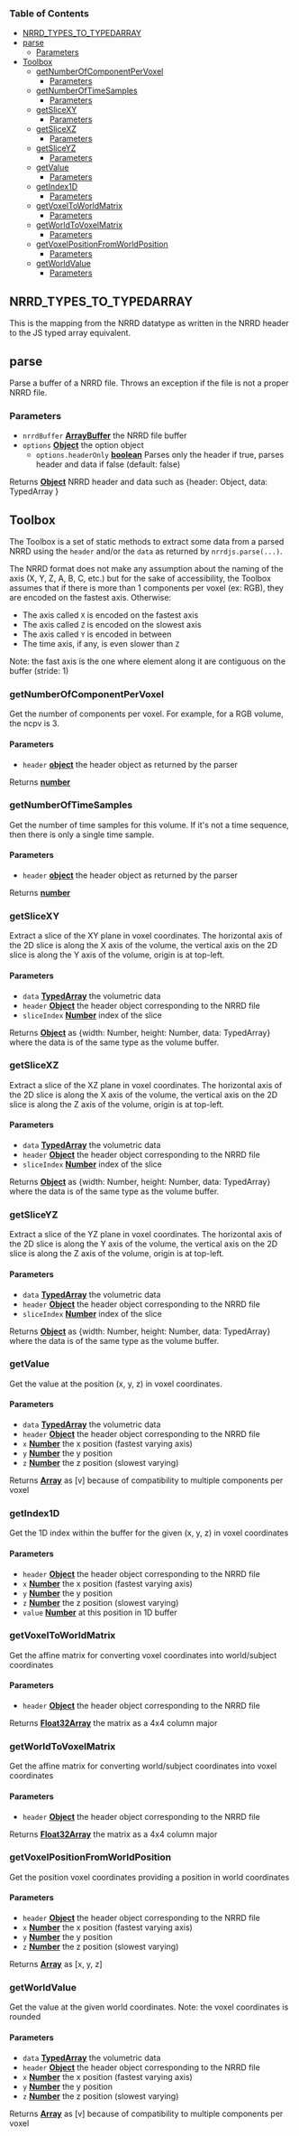 <!-- Generated by documentation.js. Update this documentation by updating the source code. -->

### Table of Contents

-   [NRRD_TYPES_TO_TYPEDARRAY][1]
-   [parse][2]
    -   [Parameters][3]
-   [Toolbox][4]
    -   [getNumberOfComponentPerVoxel][5]
        -   [Parameters][6]
    -   [getNumberOfTimeSamples][7]
        -   [Parameters][8]
    -   [getSliceXY][9]
        -   [Parameters][10]
    -   [getSliceXZ][11]
        -   [Parameters][12]
    -   [getSliceYZ][13]
        -   [Parameters][14]
    -   [getValue][15]
        -   [Parameters][16]
    -   [getIndex1D][17]
        -   [Parameters][18]
    -   [getVoxelToWorldMatrix][19]
        -   [Parameters][20]
    -   [getWorldToVoxelMatrix][21]
        -   [Parameters][22]
    -   [getVoxelPositionFromWorldPosition][23]
        -   [Parameters][24]
    -   [getWorldValue][25]
        -   [Parameters][26]

## NRRD_TYPES_TO_TYPEDARRAY

This is the mapping from the NRRD datatype as written in the NRRD header
to the JS typed array equivalent.

## parse

Parse a buffer of a NRRD file.
Throws an exception if the file is not a proper NRRD file.

### Parameters

-   `nrrdBuffer` **[ArrayBuffer][27]** the NRRD file buffer
-   `options` **[Object][28]** the option object
    -   `options.headerOnly` **[boolean][29]** Parses only the header if true, parses header and data if false (default: false)

Returns **[Object][28]** NRRD header and data such as {header: Object, data: TypedArray }

## Toolbox

The Toolbox is a set of static methods to extract some data from a parsed NRRD
using the `header` and/or the `data` as returned by `nrrdjs.parse(...)`.

The NRRD format does not make any assumption about the naming of the axis
(X, Y, Z, A, B, C, etc.) but for the sake of accessibility, the Toolbox assumes
that if there is more than 1 components per voxel (ex: RGB), they are encoded
on the fastest axis. Otherwise:

-   The axis called `X` is encoded on the fastest axis
-   The axis called `Z` is encoded on the slowest axis
-   The axis called `Y` is encoded in between
-   The time axis, if any, is even slower than `Z`

Note: the fast axis is the one where element along it are contiguous on the buffer (stride: 1)

### getNumberOfComponentPerVoxel

Get the number of components per voxel. For example, for a RGB volume,
the ncpv is 3.

#### Parameters

-   `header` **[object][28]** the header object as returned by the parser

Returns **[number][30]** 

### getNumberOfTimeSamples

Get the number of time samples for this volume. If it's not a time sequence,
then there is only a single time sample.

#### Parameters

-   `header` **[object][28]** the header object as returned by the parser

Returns **[number][30]** 

### getSliceXY

Extract a slice of the XY plane in voxel coordinates. The horizontal axis of the
2D slice is along the X axis of the volume, the vertical axis on the 2D slice is
along the Y axis of the volume, origin is at top-left.

#### Parameters

-   `data` **[TypedArray][31]** the volumetric data
-   `header` **[Object][28]** the header object corresponding to the NRRD file
-   `sliceIndex` **[Number][30]** index of the slice

Returns **[Object][28]** as {width: Number, height: Number, data: TypedArray} where the data is
of the same type as the volume buffer.

### getSliceXZ

Extract a slice of the XZ plane in voxel coordinates. The horizontal axis of the
2D slice is along the X axis of the volume, the vertical axis on the 2D slice is
along the Z axis of the volume, origin is at top-left.

#### Parameters

-   `data` **[TypedArray][31]** the volumetric data
-   `header` **[Object][28]** the header object corresponding to the NRRD file
-   `sliceIndex` **[Number][30]** index of the slice

Returns **[Object][28]** as {width: Number, height: Number, data: TypedArray} where the data is
of the same type as the volume buffer.

### getSliceYZ

Extract a slice of the YZ plane in voxel coordinates. The horizontal axis of the
2D slice is along the Y axis of the volume, the vertical axis on the 2D slice is
along the Z axis of the volume, origin is at top-left.

#### Parameters

-   `data` **[TypedArray][31]** the volumetric data
-   `header` **[Object][28]** the header object corresponding to the NRRD file
-   `sliceIndex` **[Number][30]** index of the slice

Returns **[Object][28]** as {width: Number, height: Number, data: TypedArray} where the data is
of the same type as the volume buffer.

### getValue

Get the value at the position (x, y, z) in voxel coordinates.

#### Parameters

-   `data` **[TypedArray][31]** the volumetric data
-   `header` **[Object][28]** the header object corresponding to the NRRD file
-   `x` **[Number][30]** the x position (fastest varying axis)
-   `y` **[Number][30]** the y position
-   `z` **[Number][30]** the z position (slowest varying)

Returns **[Array][32]** as [v] because of compatibility to multiple components per voxel

### getIndex1D

Get the 1D index within the buffer for the given (x, y, z) in voxel coordinates

#### Parameters

-   `header` **[Object][28]** the header object corresponding to the NRRD file
-   `x` **[Number][30]** the x position (fastest varying axis)
-   `y` **[Number][30]** the y position
-   `z` **[Number][30]** the z position (slowest varying)
-   `value` **[Number][30]** at this position in 1D buffer

### getVoxelToWorldMatrix

Get the affine matrix for converting voxel coordinates into world/subject coordinates

#### Parameters

-   `header` **[Object][28]** the header object corresponding to the NRRD file

Returns **[Float32Array][33]** the matrix as a 4x4 column major

### getWorldToVoxelMatrix

Get the affine matrix for converting world/subject coordinates into voxel coordinates

#### Parameters

-   `header` **[Object][28]** the header object corresponding to the NRRD file

Returns **[Float32Array][33]** the matrix as a 4x4 column major

### getVoxelPositionFromWorldPosition

Get the position voxel coordinates providing a position in world coordinates

#### Parameters

-   `header` **[Object][28]** the header object corresponding to the NRRD file
-   `x` **[Number][30]** the x position (fastest varying axis)
-   `y` **[Number][30]** the y position
-   `z` **[Number][30]** the z position (slowest varying)

Returns **[Array][32]** as [x, y, z]

### getWorldValue

Get the value at the given world coordinates.
Note: the voxel coordinates is rounded

#### Parameters

-   `data` **[TypedArray][31]** the volumetric data
-   `header` **[Object][28]** the header object corresponding to the NRRD file
-   `x` **[Number][30]** the x position (fastest varying axis)
-   `y` **[Number][30]** the y position
-   `z` **[Number][30]** the z position (slowest varying)

Returns **[Array][32]** as [v] because of compatibility to multiple components per voxel

[1]: #nrrd_types_to_typedarray

[2]: #parse

[3]: #parameters

[4]: #toolbox

[5]: #getnumberofcomponentpervoxel

[6]: #parameters-1

[7]: #getnumberoftimesamples

[8]: #parameters-2

[9]: #getslicexy

[10]: #parameters-3

[11]: #getslicexz

[12]: #parameters-4

[13]: #getsliceyz

[14]: #parameters-5

[15]: #getvalue

[16]: #parameters-6

[17]: #getindex1d

[18]: #parameters-7

[19]: #getvoxeltoworldmatrix

[20]: #parameters-8

[21]: #getworldtovoxelmatrix

[22]: #parameters-9

[23]: #getvoxelpositionfromworldposition

[24]: #parameters-10

[25]: #getworldvalue

[26]: #parameters-11

[27]: https://developer.mozilla.org/docs/Web/JavaScript/Reference/Global_Objects/ArrayBuffer

[28]: https://developer.mozilla.org/docs/Web/JavaScript/Reference/Global_Objects/Object

[29]: https://developer.mozilla.org/docs/Web/JavaScript/Reference/Global_Objects/Boolean

[30]: https://developer.mozilla.org/docs/Web/JavaScript/Reference/Global_Objects/Number

[31]: https://developer.mozilla.org/docs/Web/JavaScript/Reference/Global_Objects/TypedArray

[32]: https://developer.mozilla.org/docs/Web/JavaScript/Reference/Global_Objects/Array

[33]: https://developer.mozilla.org/docs/Web/JavaScript/Reference/Global_Objects/Float32Array
